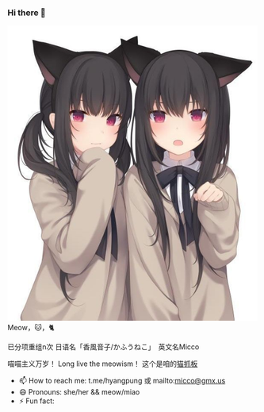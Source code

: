 ### Hi there 👋

<!--
**MiccoMeow/MiccoMeow** is a ✨ _special_ ✨ repository because its `README.md` (this file) appears on your GitHub profile.

Here are some ideas to get you started:

- 🔭 I’m currently working on ...
- 🌱 I’m currently learning ...
- 👯 I’m looking to collaborate on ...
- 🤔 I’m looking for help with ...
- 💬 Ask me about ...
- 📫 How to reach me: ...
- 😄 Pronouns: ...
- ⚡ Fun fact: ...
-->
<img src="twocats.jpeg" />
Meow，🐱，🐈

已分项重组n次 日语名「香風音子/かふうねこ」　英文名Micco

喵喵主义万岁！
Long live the meowism！
  这个是咱的<a href="https://github.com/MiccoMeow/Scratching_board">猫抓板</a>
- 📫 How to reach me: t.me/hyangpung 或 mailto:micco@gmx.us
- 😄 Pronouns: she/her  &&  meow/miao
- ⚡ Fun fact: 
